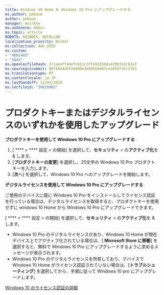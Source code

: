 ```yaml
---
title: Windows 10 Home を Windows 10 Pro にアップグレードする
ms.author: pebaum
author: pebaum
manager: mnirkhe
ms.audience: Admin
ms.topic: article
ROBOTS: NOINDEX, NOFOLLOW
localization_priority: Normal
ms.collection: Adm_O365
ms.custom:
- "9001443"
- "3443"
ms.openlocfilehash: 271ae4ff4defc611c37fe92d3dda429b353cb3a7
ms.sourcegitcommit: 867184426f2ed48e3e845544d7ce185d731c2fb3
ms.translationtype: MT
ms.contentlocale: ja-JP
ms.lasthandoff: 12/04/2019
ms.locfileid: "39819902"
---
```

# <a name="upgrade-using-either-a-product-key-or-a-digital-license"></a>プロダクトキーまたはデジタルライセンスのいずれかを使用したアップグレード

**プロダクトキーを使用して Windows 10 Pro にアップグレードする**

1. [ **** > **** 設定 > の開始] を選択して、**セキュリティ** > の**アクティブ化**を & します。
2. [**プロダクトキーの変更**] を選択し、25文字の Windows 10 Pro プロダクトキーを入力します。
3. [**次**へ] を選択して、Windows 10 Pro へのアップグレードを開始します。

**デジタルライセンスを使用して Windows 10 Pro にアップグレードする**

ご使用のデバイスに既に Windows 10 Pro をインストールしてライセンス認証を行っている場合は、デジタルライセンスを取得すると、プロダクトキーを使用せずに windows 10 Home から Windows 10 Pro にアップグレードできます。

[ **** > **** 設定 > の開始] を選択して、**セキュリティ** > の**アクティブ化**を & します。

- Windows 10 Pro のデジタルライセンスがあり、Windows 10 Home が現在デバイス上でアクティブ化されている場合は、[ **Microsoft Store に移動**] を選択すると、無料で Windows 10 Pro にアップグレードするように求めるメッセージが表示されます。
- Windows 10 Pro のデジタルライセンスを所有しており、デバイスで Windows 10 Home がライセンス認証されていない場合は、[**トラブルシューティング**] を選択してから、手順に従って Windows 10 pro にアップグレードします。

[Windows 10 のライセンス認証の詳細](https://support.microsoft.com/help/12440)